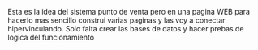 Esta es la idea del sistema punto de venta pero en una pagina WEB para hacerlo mas sencillo construi varias paginas y las voy a conectar hipervinculando.
Solo falta crear las bases de datos y hacer prebas de logica del funcionamiento
